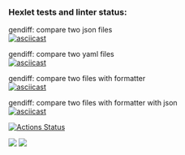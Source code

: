 ### Hexlet tests and linter status:
gendiff: compare two json files<br>
[![asciicast](https://asciinema.org/a/jl7xuSlBGrudZ9ZvOhdyvNHUR.svg)](https://asciinema.org/a/jl7xuSlBGrudZ9ZvOhdyvNHUR)<br>

gendiff: compare two yaml files<br>
[![asciicast](https://asciinema.org/a/keYqcNrYSXsOjQou1IGvet3JK.svg)](https://asciinema.org/a/keYqcNrYSXsOjQou1IGvet3JK)<br>

gendiff: compare two files with formatter<br>
[![asciicast](https://asciinema.org/a/a3VnC1rHlOa4WAxoOlkHOcpeF.svg)](https://asciinema.org/a/a3VnC1rHlOa4WAxoOlkHOcpeF)<br>

gendiff: compare two files with formatter with json<br>
[![asciicast](https://asciinema.org/a/xwPapLT61FePChsQUAqkRR2Dq.svg)](https://asciinema.org/a/xwPapLT61FePChsQUAqkRR2Dq)<br>

[![Actions Status](https://github.com/Dulybnis/frontend-project-46/workflows/hexlet-check/badge.svg)](https://github.com/Dulybnis/frontend-project-46/actions)

<a href="https://codeclimate.com/github/Dulybnis/frontend-project-46/maintainability"><img src="https://api.codeclimate.com/v1/badges/1803038de0989bc0f2bc/maintainability" /></a>
<a href="https://codeclimate.com/github/Dulybnis/frontend-project-46/test_coverage"><img src="https://api.codeclimate.com/v1/badges/1803038de0989bc0f2bc/test_coverage" /></a>